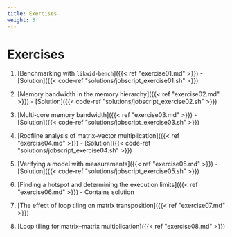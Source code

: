 ```yaml
---
title: Exercises
weight: 3
---
```


# Exercises

1. [Benchmarking with `likwid-bench`]({{< ref "exercise01.md" >}}) -
[Solution]({{< code-ref "solutions/jobscript_exercise01.sh" >}})

1. [Memory bandwidth in the memory hierarchy]({{< ref "exercise02.md" >}}) -
[Solution]({{< code-ref "solutions/jobscript_exercise02.sh" >}})

1. [Multi-core memory bandwidth]({{< ref "exercise03.md" >}}) -
[Solution]({{< code-ref "solutions/jobscript_exercise03.sh" >}})

1. [Roofline analysis of matrix–vector multiplication]({{< ref "exercise04.md" >}}) -
[Solution]({{< code-ref "solutions/jobscript_exercise04.sh" >}})

1. [Verifying a model with measurements]({{< ref "exercise05.md" >}}) -
[Solution]({{< code-ref "solutions/jobscript_exercise05.sh" >}})

1. [Finding a hotspot and determining the execution limits]({{< ref "exercise06.md" >}}) -
Contains solution

1. [The effect of loop tiling on matrix transposition]({{< ref "exercise07.md" >}})

1. [Loop tiling for matrix–matrix multiplication]({{< ref "exercise08.md" >}})
